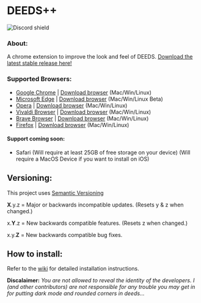 # DEEDS++
![Discord shield](https://img.shields.io/discord/826023027548225547?label=Discord)


### About:
A chrome extension to improve the look and feel of DEEDS. [Download the latest stable release here!](https://github.com/cgsdiscord/deeds-cord/releases/latest)

### Supported Browsers:
- [Google Chrome](https://github.com/cgsdiscord/deeds-cord/wiki/Installation#google_chrome) | [Download browser](https://www.google.com.au/chrome/ "Download Google Chrome") (Mac/Win/Linux)
- [Microsoft Edge](https://github.com/cgsdiscord/deeds-cord/wiki/Installation#edge) | [Download browser](https://www.microsoft.com/en-us/edge "Download Microsoft Edge") (Mac/Win/Linux Beta)
- [Opera](https://github.com/cgsdiscord/deeds-cord/wiki/Installation#opera) | [Download browser](https://www.opera.com/download "Download Opera") (Mac/Win/Linux)
- [Vivaldi Browser](https://github.com/cgsdiscord/deeds-cord/wiki/Installation#vivaldi) | [Download browser](https://vivaldi.com/download/ "Download Vivaldi Browser") (Mac/Win/Linux)
- [Brave Browser](https://github.com/cgsdiscord/deeds-cord/wiki/Installation#brave) | [Download browser](https://brave.com/download/ "Download Brave Browser") (Mac/Win/Linux)
- [Firefox](https://github.com/cgsdiscord/deeds-cord/wiki/Installation#firefox) | [Download browser](https://www.mozilla.org/en-GB/firefox/download/ "Download Firefox") (Mac/Win/Linux)
 
#### Support coming soon:
- Safari (Will require at least 25GB of free storage on your device) (Will require a MacOS Device if you want to install on iOS)

## Versioning:
This project uses [Semantic Versioning](https://semver.org)

**X**.y.z = Major or backwards incompatible updates. (Resets y & z when changed.) 

x.**Y**.z = New backwards compatible features. (Resets z when changed.)

x.y.**Z** = New backwards compatible bug fixes.
## How to install:
Refer to the [wiki](https://github.com/cgsdiscord/deeds-cord/wiki/Installation) for detailed installation instructions.



**Discalaimer:** *You are not allowed to reveal the identity of the developers. I (and other contributors) are not responsible for any trouble you may get in for putting dark mode and rounded corners in deeds...*
